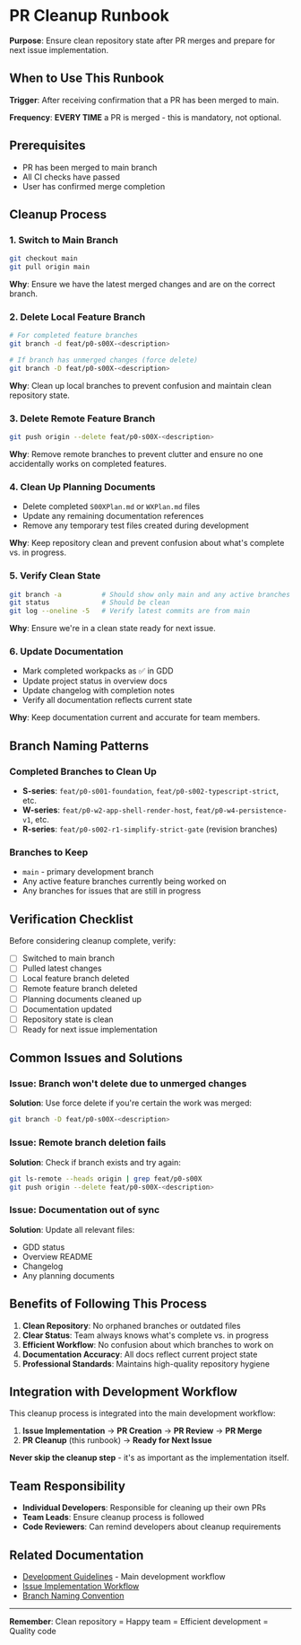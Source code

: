 # PR Cleanup Runbook

**Purpose**: Ensure clean repository state after PR merges and prepare for next issue
implementation.

## When to Use This Runbook

**Trigger**: After receiving confirmation that a PR has been merged to main.

**Frequency**: **EVERY TIME** a PR is merged - this is mandatory, not optional.

## Prerequisites

- PR has been merged to main branch
- All CI checks have passed
- User has confirmed merge completion

## Cleanup Process

### 1. Switch to Main Branch

```bash
git checkout main
git pull origin main
```

**Why**: Ensure we have the latest merged changes and are on the correct branch.

### 2. Delete Local Feature Branch

```bash
# For completed feature branches
git branch -d feat/p0-s00X-<description>

# If branch has unmerged changes (force delete)
git branch -D feat/p0-s00X-<description>
```

**Why**: Clean up local branches to prevent confusion and maintain clean repository state.

### 3. Delete Remote Feature Branch

```bash
git push origin --delete feat/p0-s00X-<description>
```

**Why**: Remove remote branches to prevent clutter and ensure no one accidentally works on completed
features.

### 4. Clean Up Planning Documents

- Delete completed `S00XPlan.md` or `WXPlan.md` files
- Update any remaining documentation references
- Remove any temporary test files created during development

**Why**: Keep repository clean and prevent confusion about what's complete vs. in progress.

### 5. Verify Clean State

```bash
git branch -a          # Should show only main and any active branches
git status             # Should be clean
git log --oneline -5   # Verify latest commits are from main
```

**Why**: Ensure we're in a clean state ready for next issue.

### 6. Update Documentation

- Mark completed workpacks as ✅ in GDD
- Update project status in overview docs
- Update changelog with completion notes
- Verify all documentation reflects current state

**Why**: Keep documentation current and accurate for team members.

## Branch Naming Patterns

### Completed Branches to Clean Up

- **S-series**: `feat/p0-s001-foundation`, `feat/p0-s002-typescript-strict`, etc.
- **W-series**: `feat/p0-w2-app-shell-render-host`, `feat/p0-w4-persistence-v1`, etc.
- **R-series**: `feat/p0-s002-r1-simplify-strict-gate` (revision branches)

### Branches to Keep

- `main` - primary development branch
- Any active feature branches currently being worked on
- Any branches for issues that are still in progress

## Verification Checklist

Before considering cleanup complete, verify:

- [ ] Switched to main branch
- [ ] Pulled latest changes
- [ ] Local feature branch deleted
- [ ] Remote feature branch deleted
- [ ] Planning documents cleaned up
- [ ] Documentation updated
- [ ] Repository state is clean
- [ ] Ready for next issue implementation

## Common Issues and Solutions

### Issue: Branch won't delete due to unmerged changes

**Solution**: Use force delete if you're certain the work was merged:

```bash
git branch -D feat/p0-s00X-<description>
```

### Issue: Remote branch deletion fails

**Solution**: Check if branch exists and try again:

```bash
git ls-remote --heads origin | grep feat/p0-s00X
git push origin --delete feat/p0-s00X-<description>
```

### Issue: Documentation out of sync

**Solution**: Update all relevant files:

- GDD status
- Overview README
- Changelog
- Any planning documents

## Benefits of Following This Process

1. **Clean Repository**: No orphaned branches or outdated files
2. **Clear Status**: Team always knows what's complete vs. in progress
3. **Efficient Workflow**: No confusion about which branches to work on
4. **Documentation Accuracy**: All docs reflect current project state
5. **Professional Standards**: Maintains high-quality repository hygiene

## Integration with Development Workflow

This cleanup process is integrated into the main development workflow:

1. **Issue Implementation** → **PR Creation** → **PR Review** → **PR Merge**
2. **PR Cleanup** (this runbook) → **Ready for Next Issue**

**Never skip the cleanup step** - it's as important as the implementation itself.

## Team Responsibility

- **Individual Developers**: Responsible for cleaning up their own PRs
- **Team Leads**: Ensure cleanup process is followed
- **Code Reviewers**: Can remind developers about cleanup requirements

## Related Documentation

- [Development Guidelines](../CLAUDE.md) - Main development workflow
- [Issue Implementation Workflow](../CLAUDE.md#issue-implementation-workflow)
- [Branch Naming Convention](../CLAUDE.md#branch-naming-convention)

---

**Remember**: Clean repository = Happy team = Efficient development = Quality code

